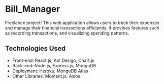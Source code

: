 
# Bill_Manager

Freelance project! This web application allows users to track their expenses and manage their financial transactions efficiently. It provides features such as recording transactions, and visualizing spending patterns.



## Technologies Used

- Front-end: React.js, Ant Design, Chart.js
- Back-end: Node.js, Express.js, MongoDB
- Deployment: Heroku, MongoDB Atlas
- Other Libraries: Moment.js, Axios



